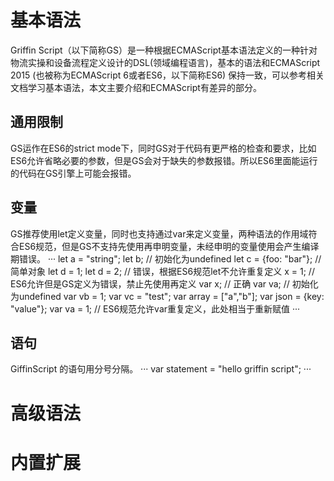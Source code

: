 # 基本语法
Griffin Script（以下简称GS）是一种根据ECMAScript基本语法定义的一种针对物流实操和设备流程定义设计的DSL(领域编程语言)，基本的语法和ECMAScript 2015 (也被称为ECMAScript 6或者ES6，以下简称ES6) 保持一致，可以参考相关文档学习基本语法，本文主要介绍和ECMAScript有差异的部分。
## 通用限制
GS运作在ES6的strict mode下，同时GS对于代码有更严格的检查和要求，比如ES6允许省略必要的参数，但是GS会对于缺失的参数报错。所以ES6里面能运行的代码在GS引擎上可能会报错。
## 变量
GS推荐使用let定义变量，同时也支持通过var来定义变量，两种语法的作用域符合ES6规范，但是GS不支持先使用再申明变量，未经申明的变量使用会产生编译期错误。
···
let a = "string";
let b; // 初始化为undefined
let c = {foo: "bar"}; // 简单对象
let d = 1;
let d = 2; // 错误，根据ES6规范let不允许重复定义
x = 1; // ES6允许但是GS定义为错误，禁止先使用再定义
var x;
// 正确
var va; // 初始化为undefined
var vb = 1;
var vc = "test";
var array = ["a","b"];
var json = {key: "value"};
var va = 1; // ES6规范允许var重复定义，此处相当于重新赋值
···
## 语句
 GiffinScript 的语句用分号分隔。
 ···
 var statement = "hello griffin script";
 ···
# 高级语法

# 内置扩展 
